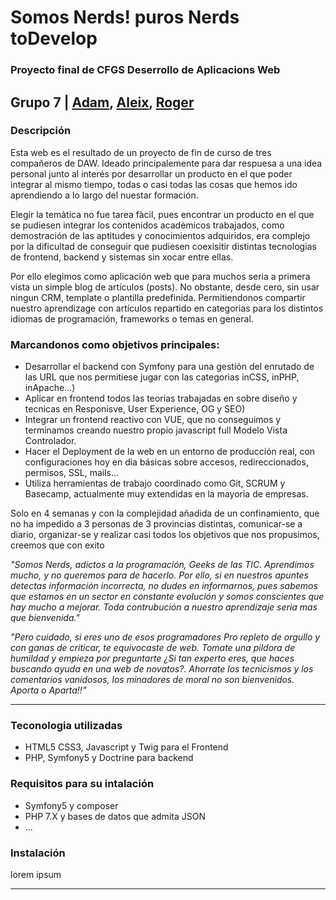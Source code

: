 # Somos Nerds! puros Nerds toDevelop

### Proyecto final de CFGS Deserrollo de Aplicacions Web
Grupo 7 | [Adam](https://github.com/adamjalich), [Aleix](https://github.com/aleixr20), [Roger](https://github.com/rogercrdaw)
--- 
### Descripción
Esta web es el resultado de un proyecto de fin de curso de tres compañeros de DAW. Ideado principalemente para dar respuesa a una idea personal junto al interés por desarrollar un producto en el que poder integrar al mismo tiempo, todas o casi todas las cosas que hemos ido aprendiendo a lo largo del nuestar formación.  

Elegir la temàtica no fue tarea fàcil, pues encontrar un producto en el que se pudiesen integrar los contenidos acadèmicos trabajados, como demostración de las aptitudes y conocimientos adquiridos, era complejo por la dificultad de conseguir que pudiesen coexisitir distintas tecnologias de frontend, backend y sistemas sin xocar entre ellas.

Por ello elegimos como aplicación web que para muchos seria a primera vista un simple blog de artículos (posts). No obstante, desde cero, sin usar ningun CRM, template o plantilla predefinida. Permitiendonos compartir nuestro aprendizage con artículos repartido en categorias para los distintos idiomas de programación, frameworks o temas en general.

### Marcandonos como objetivos principales:

- Desarrollar el backend con Symfony para una gestión del enrutado de las URL que nos permitiese jugar con las categorias inCSS, inPHP, inApache...)
- Aplicar en frontend todos las teorias trabajadas en sobre diseño y tecnicas en Responisve, User Experience, OG y SEO)
- Integrar un frontend reactivo con VUE, que no conseguimos y terminamos creando nuestro propio javascript full Modelo Vista Controlador.
- Hacer el Deployment de la web en un entorno de producción real, con configuraciones hoy en dia básicas sobre accesos, redireccionados, permisos, SSL, mails...
- Utiliza herramientas de trabajo coordinado como Git, SCRUM y Basecamp, actualmente muy extendidas en la mayoria de empresas.

Solo en 4 semanas y con la complejidad añadida de un confinamiento, que no ha impedido a 3 personas de 3 provincias distintas, comunicar-se a diario, organizar-se y realizar casi todos los objetivos que nos propusimos, creemos que con exito   

_"Somos Nerds, adictos a la programación, Geeks de las TIC. Aprendimos mucho, y no queremos para de hacerlo. Por ello, si en nuestros apuntes detectas información incorrecta, no dudes en informarnos, pues sabemos que estamos en un sector en constante evolución y somos conscientes que hay mucho a mejorar.
Toda contrubución a nuestro aprendizaje seria mas que bienvenida."_    

_"Pero cuidado, si eres uno de esos programadores Pro repleto de orgullo y con ganas de criticar, te equivocaste de web. Tomate una pildora de humildad y empieza por preguntarte ¿Si tan experto eres, que haces buscando ayuda en una web de novatos?. Ahorrate los tecnicismos y los comentarios vanidosos, los minadores de moral no son bienvenidos.    
Aporta o Aparta!!"_    

---

### Teconologia utilizadas
- HTML5 CSS3, Javascript y Twig para el Frontend
- PHP, Symfony5 y Doctrine para backend

### Requisitos para su intalación
- Symfony5 y composer
- PHP 7.X y bases de datos que admita JSON
- ...

### Instalación
lorem ipsum



---
